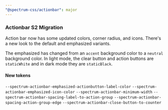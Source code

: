 ```yaml
---
"@spectrum-css/actionbar": major
---
```


### Actionbar S2 Migration

Action bar now has some updated colors, corner radius, and icons. There's a new look to the default and emphasized variants.

The emphasized has changed from an `accent` background color to a `neutral` background color. In light mode, the clear button and action buttons are `staticWhite` and in dark mode they are `staticBlack`.

#### New tokens

`--spectrum-actionbar-emphasized-actionbutton-label-color`
`--spectrum-actionbar-emphasized-icon-color`
`--spectrum-actionbar-minimum-width`
`--spectrum-actionbar-spacing-label-to-action-group`
`--spectrum-actionbar-spacing-action-group-edge`
`--spectrum-actionbar-close-button-to-counter`
